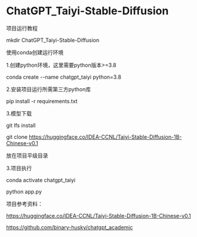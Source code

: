 # ChatGPT_Taiyi-Stable-Diffusion

项目运行教程

mkdir ChatGPT_Taiyi-Stable-Diffusion

使用conda创建运行环境

1.创建python环境，这里需要python版本>=3.8

conda create --name chatgpt_taiyi python=3.8

2.安装项目运行所需第三方python库

pip install -r requirements.txt

3.模型下载 

git lfs install 

git clone https://huggingface.co/IDEA-CCNL/Taiyi-Stable-Diffusion-1B-Chinese-v0.1

放在项目平级目录


3.项目执行

conda activate chatgpt_taiyi

python app.py

项目参考资料：

https://huggingface.co/IDEA-CCNL/Taiyi-Stable-Diffusion-1B-Chinese-v0.1

https://github.com/binary-husky/chatgpt_academic
